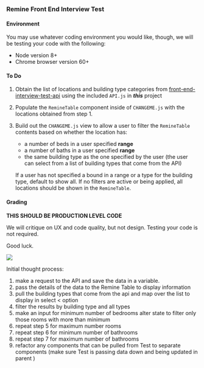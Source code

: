 ### Remine Front End Interview Test

#### Environment

You may use whatever coding environment you would like, though, we will be testing your code with the following:

- Node version 8+ 
- Chrome browser version 60+

#### To Do

1. Obtain the list of locations and building type categories from [front-end-interview-test-api](https://github.com/remineapp/front-end-interview-test-api) using the included `API.js` in **_this_** project
2. Populate the `RemineTable` component inside of `CHANGEME.js` with the locations obtained from step 1.
3. Build out the `CHANGEME.js` view to allow a user to filter the `RemineTable` contents based on whether the location has:
    * a number of beds in a user specified **range**
    * a number of baths in a user specified **range**
    * the same building type as the one specified by the user (the user can select from a list of building types that come from the API)

    If a user has not specified a bound in a range or a type for the building type, default to show all. If no filters are active or being applied, all locations should be shown in the `RemineTable`. 

#### Grading

**THIS SHOULD BE PRODUCTION LEVEL CODE** 

We will critique on UX and code quality, but not design. Testing your code is not required.

Good luck.

![](https://media.giphy.com/media/26DOs997h6fgsCthu/giphy.gif)


Initial thought process:

1. make a request to the API and save the data in a variable.
2. pass the details of the data to the Remine Table to display information 
3. pull the building types that come from the api and map over the list to display in select < option
4. filter the results by building type and all types 
5. make an input for minimum number of bedrooms alter state to filter only those rooms with more than minimum
6. repeat step 5 for maximum number rooms
7. repeat step 6 for minimum number of bathrooms
8. repeat step 7 for maximum number of bathrooms
9. refactor any components that can be pulled from Test to separate components (make sure Test is passing data down and being updated in parent )
